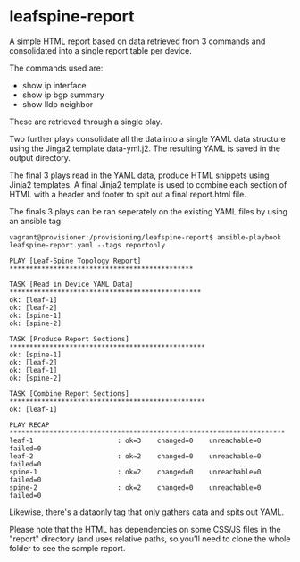 # leafspine-report

A simple HTML report based on data retrieved from 3 commands and consolidated into a single report table per device.

The commands used are:

* show ip interface
* show ip bgp summary
* show lldp neighbor

These are retrieved through a single play.

Two further plays consolidate all the data into a single YAML data structure using the Jinga2 template data-yml.j2.  The resulting YAML is saved in the output directory.

The final 3 plays read in the YAML data, produce HTML snippets using Jinja2 templates.  A final Jinja2 template is used to combine each section of HTML with a header and footer to spit out a final report.html file.

The finals 3 plays can be ran seperately on the existing YAML files by using an ansible tag:

~~~~
vagrant@provisioner:/provisioning/leafspine-report$ ansible-playbook leafspine-report.yaml --tags reportonly

PLAY [Leaf-Spine Topology Report] **********************************************

TASK [Read in Device YAML Data] ************************************************
ok: [leaf-1]
ok: [leaf-2]
ok: [spine-1]
ok: [spine-2]

TASK [Produce Report Sections] *************************************************
ok: [spine-1]
ok: [leaf-2]
ok: [leaf-1]
ok: [spine-2]

TASK [Combine Report Sections] *************************************************
ok: [leaf-1]

PLAY RECAP *********************************************************************
leaf-1                     : ok=3    changed=0    unreachable=0    failed=0   
leaf-2                     : ok=2    changed=0    unreachable=0    failed=0   
spine-1                    : ok=2    changed=0    unreachable=0    failed=0   
spine-2                    : ok=2    changed=0    unreachable=0    failed=0   
~~~~

Likewise, there's a dataonly tag that only gathers data and spits out YAML.

Please note that the HTML has dependencies on some CSS/JS files in the "report" directory (and uses relative paths, so you'll need to clone the whole folder to see the sample report.

